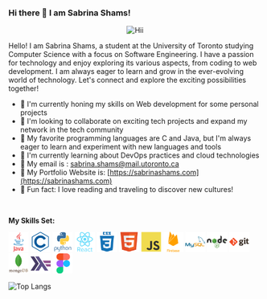 ### Hi there 👋 I am Sabrina Shams! 

<p align="center">
  <img src="https://media.tenor.com/b-hHxC3jx_AAAAAi/kirby-spinning.gif" title ="Hii" width = 175>
</p>

Hello! I am Sabrina Shams, a student at the University of Toronto studying Computer Science with a focus on Software Engineering. I have a passion for technology and enjoy exploring its various aspects, from coding to web development. I am always eager to learn and grow in the ever-evolving world of technology. Let's connect and explore the exciting possibilities together! 
  - 🌹 I'm currently honing my skills on Web development for some personal projects
  - 🌻 I'm looking to collaborate on exciting tech projects and expand my network in the tech community
  - 🌺 My favorite programming languages are C and Java, but I'm always eager to learn and experiment with new languages and tools
  - 🌸 I'm currently learning about DevOps practices and cloud technologies
  - 🪻 My email is : sabrina.shams@mail.utoronto.ca
  - 🌼 My Portfolio Website is: [https://sabrinashams.com](https://sabrinashams.com)
  - 🫧 Fun fact: I love reading and traveling to discover new cultures!
  <br>

**My Skills Set:**

<div style="display: inline-block;">
  <img src="https://github.com/devicons/devicon/raw/master/icons/java/java-original-wordmark.svg" title="Java" width="40" height="40" style="max-width: 100%;">
  <img src="https://github.com/devicons/devicon/blob/master/icons/c/c-line.svg" title="C" width="40" height="40" style="max-width: 100%;">
  <img src="https://github.com/devicons/devicon/blob/master/icons/python/python-original-wordmark.svg" title="Python" width="40" height="40" style="max-width: 100%;">
  <img src="https://github.com/devicons/devicon/raw/master/icons/react/react-original-wordmark.svg" title="React" width="40" height="40" style="max-width: 100%;">
  <img src="https://github.com/devicons/devicon/raw/master/icons/css3/css3-plain-wordmark.svg" title="CSS" width="40" height="40" style="max-width: 100%;">
  <img src="https://github.com/devicons/devicon/raw/master/icons/html5/html5-original.svg" title="HTML" width="40" height="40" style="max-width: 100%;">
  <img src="https://github.com/devicons/devicon/raw/master/icons/javascript/javascript-original.svg" title="JavaScript" width="40" height="40" style="max-width: 100%;">
  <img src="https://github.com/devicons/devicon/raw/master/icons/firebase/firebase-plain-wordmark.svg" title="Firebase" width="40" height="40" style="max-width: 100%;">
  <img src="https://github.com/devicons/devicon/raw/master/icons/mysql/mysql-original-wordmark.svg" title="MySQL" width="40" height="40" style="max-width: 100%;">
  <img src="https://github.com/devicons/devicon/raw/master/icons/nodejs/nodejs-original-wordmark.svg" title="NodeJS" width="40" height="40" style="max-width: 100%;">
  <img src="https://github.com/devicons/devicon/raw/master/icons/git/git-original-wordmark.svg" title="Git" width="40" height="40" style="max-width: 100%;">
  <img src="https://github.com/devicons/devicon/blob/master/icons/mongodb/mongodb-original-wordmark.svg" title="MongoDB" width="40" height="40" style="max-width: 100%;">
  <img src="https://github.com/devicons/devicon/blob/master/icons/haskell/haskell-original.svg" title="Haskell" width="40" height="40" style="max-width: 100%;">
  <img src="https://github.com/devicons/devicon/blob/master/icons/figma/figma-original.svg" title="Figma" width="40" height="40" style="max-width: 100%;">
</div>

<br>

![Top Langs](https://github-readme-stats.vercel.app/api/top-langs/?username=shamssab&hide=javascript,css,scss,html&theme=tokyonight)



   


<!--
**shamssab/shamssab** is a ✨ _special_ ✨ repository because its `README.md` (this file) appears on your GitHub profile.

Here are some ideas to get you started:

- 🔭 I’m currently working on ...
- 🌱 I’m currently learning ...
- 👯 I’m looking to collaborate on ...
- 🤔 I’m looking for help with ...
- 💬 Ask me about ...
- 📫 How to reach me: ...
- 😄 Pronouns: ...
- ⚡ Fun fact: ...
-->
